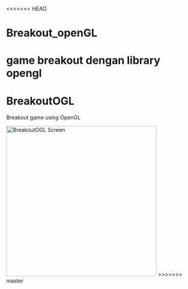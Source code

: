 <<<<<<< HEAD
# Breakout_openGL
game breakout dengan library opengl
=======
# BreakoutOGL
Breakout game using OpenGL

<img src="Assets/screen.png" alt="BreakoutOGL Screen" width="400px"/>
>>>>>>> master
